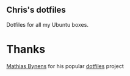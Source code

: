 ## Chris's dotfiles

Dotfiles for all my Ubuntu boxes.

# Thanks

[Mathias Bynens](http://mathiasbynens.be) for his popular [dotfiles](http://mths.be/dotfiles) project